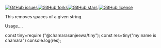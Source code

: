 [![GitHub issues](https://img.shields.io/github/issues/chamarasanjeewa/npm-try-out)](https://github.com/chamarasanjeewa/npm-try-out/issues)[![GitHub forks](https://img.shields.io/github/forks/chamarasanjeewa/npm-try-out)](https://github.com/chamarasanjeewa/npm-try-out/network)[![GitHub stars](https://img.shields.io/github/stars/chamarasanjeewa/npm-try-out)](https://github.com/chamarasanjeewa/npm-try-out/stargazers)
[![GitHub license](https://img.shields.io/github/license/chamarasanjeewa/npm-try-out)](https://github.com/chamarasanjeewa/npm-try-out)

This removes spaces of a given string.

Usage....
 
const tiny=require ("@chamarasanjeewa/tiny");
const res=tiny("my name is chamara")
console.log(res);
